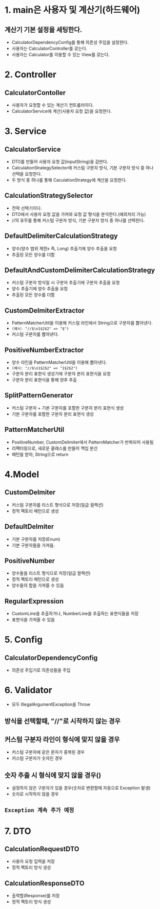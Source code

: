 # 1. main은 사용자 및 계산기(하드웨어)

## 계산기 기본 설정을 세팅한다.

- CalculatorDependencyConfig를 통해 의존성 주입을 설정한다.
- 사용자는 CalculatorController를 갖는다.
- 사용자는 Calculator를 이용할 수 있는 View를 갖는다.

# 2. Controller

## CalculatorContoller

- 사용자가 요청할 수 있는 계산기 컨트롤러이다.
- CalculatorService에 계산(사용자 요청 값)을 요청한다.

# 3. Service

## CalculatorService

- DTO를 만들어 사용자 요청 값(inputString)을 감싼다.
- CalculationStrategySelector에 커스텀 구분자 방식, 기본 구분자 방식 중 하나 선택을 요청한다.
- 두 방식 중 하나를 통해 CaculationStrategy에 계산을 요청한다.

## CalculationStrategySelector

- 전략 선택기이다.
- DTO에서 사용자 요청 값을 가져와 요청 값 형식을 분석한다.(예외처리 가능)
- //의 유무를 통해 커스텀 구분자 방식, 기본 구분자 방식 중 하나를 선택한다.

## DefaultDelimiterCalculationStrategy

- 양수(양수 범위 제한x 즉, Long) 추출기에 양수 추출을 요청
- 추출된 모든 양수를 더함

## DefaultAndCustomDelimiterCalculationStrategy

- 커스텀 구분자 방식일 시 구분자 추출기에 구분자 추출을 요청
- 양수 추출기에 양수 추출을 요청
- 추출된 모든 양수를 더함

## CustomDelmiterExtractor

- PatternMatcherUtil을 이용해 커스텀 라인에서 String으로 구분자를 뽑아낸다.
- `(예시: "//$\n1$2$2" => "$")`
- 커스텀 구분자를 뽑아낸다.

## PositiveNumberExtractor

- 양수 라인을 PatternMatcherUtil을 이용해 뽑아낸다.
- `(예시: "//$\n1$2$2" => "1$2$2")`
- 구분자 분리 표현식 생성기에 구분자 분리 표현식을 요청
- 구분자 분리 표현식을 통해 양추 추출

## SplitPatternGenerator

- 커스텀 구분자 + 기본 구분자를 포함한 구분자 분리 표현식 생성
- 기본 구분자를 포함한 구분자 분리 표현식 생성

## PatternMatcherUtil

- PositiveNumber, CustomDelimiter에서 PatternMatcher가 반복되어 사용됨
- 리팩터링으로, 새로운 클래스를 만들어 책임 분산
- 패턴을 받아, String으로 return

# 4.Model

## CustomDelmiter

- 커스텀 구분자를 리스트 형식으로 저장(일급 컬렉션)
- 정적 팩토리 패턴으로 생성

## DefaultDelmiter

- 기본 구분자를 저장(Enum)
- 기본 구분자들을 가져옴.

## PositiveNumber

- 양수들을 리스트 형식으로 저장(일급 컬렉션)
- 정적 팩토리 패턴으로 생성
- 양수들의 합을 가져올 수 있음

## RegularExpression

- CustomLine을 추출하거나, NumberLine을 추출하는 표현식들을 저장
- 표현식을 가져올 수 있음

# 5. Config

## CalculatorDependencyConfig

- 의존성 주입기로 의존성들을 주입

# 6. Validator

- 모두 IllegalArgumentException을 Throw

## 방식을 선택할때, "//"로 시작하지 않는 경우

## 커스텀 구분자 라인이 형식에 맞지 않을 경우

- 커스텀 구분자에 같은 문자가 중복된 경우
- 커스텀 구분자가 숫자인 경우

## 숫자 추출 시 형식에 맞지 않을 경우()

- 설정하지 않은 구분자가 있을 경우(숫자로 변환할때 자동으로 Exception 발생)
- 숫자로 시작하지 않을 경우

## `Exception 계속 추가 예정`

# 7. DTO

## CalculationRequestDTO

- 사용자 요청 입력을 저장
- 정적 팩토리 방식 생성

## CalculationResponseDTO

- 출력할(Response)를 저장
- 정적 팩토리 방식 생성